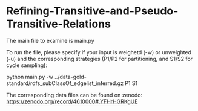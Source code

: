 # Refining-Transitive-and-Pseudo-Transitive-Relations
The main file to examine is main.py

To run the file, please specify if your input is weighetd (-w) or unweighted (-u) and the corresponding strategies (P1/P2 for partitioning, and S1/S2 for cycle sampling):

python main.py -w ../data-gold-standard/rdfs_subClassOf_edgelist_inferred.gz P1 S1

The corresponding data files can be found on zenodo:
https://zenodo.org/record/4610000#.YFHrHGRKgUE
